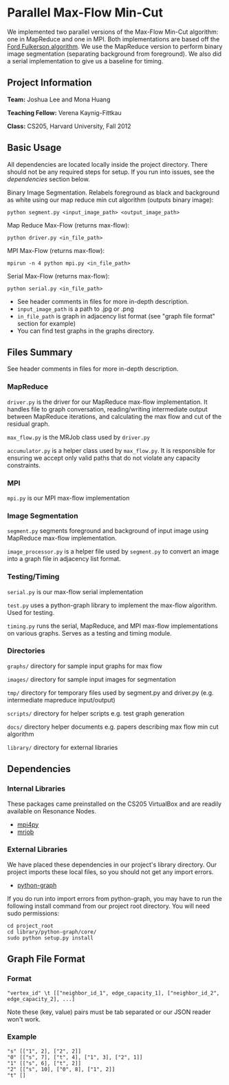 # Parallel Max-Flow Min-Cut

We implemented two parallel versions of the Max-Flow Min-Cut algorithm: one in MapReduce and one in MPI. Both implementations are based off the [Ford Fulkerson algorithm](http://en.wikipedia.org/wiki/Ford%E2%80%93Fulkerson_algorithm). We use the MapReduce version to perform binary image segmentation (separating background from foreground). We also did a serial implementation to give us a baseline for timing.

## Project Information 

**Team:** Joshua Lee and Mona Huang

**Teaching Fellow:** Verena Kaynig-Fittkau

**Class:** CS205, Harvard University, Fall 2012

## Basic Usage

All dependencies are located locally inside the project directory. There should not be any required steps for setup. If you run into issues, see the *dependencies* section below.

Binary Image Segmentation. Relabels foreground as black and background as white using our map reduce min cut algorithm (outputs binary image):

	python segment.py <input_image_path> <output_image_path>

Map Reduce Max-Flow (returns max-flow):

	python driver.py <in_file_path>

MPI Max-Flow (returns max-flow):

	mpirun -n 4 python mpi.py <in_file_path>

Serial Max-Flow (returns max-flow):
	
	python serial.py <in_file_path>

* See header comments in files for more in-depth description.
* `input_image_path` is a path to .jpg or .png
* `in_file_path` is graph in adjacency list format (see "graph file format" section for example)
* You can find test graphs in the graphs directory.

## Files Summary
See header comments in files for more in-depth description.

### MapReduce
`driver.py` is the driver for our MapReduce max-flow implementation. It handles file to graph conversation, reading/writing intermediate output between MapReduce iterations, and calculating the max flow and cut of the residual graph.

`max_flow.py` is the MRJob class used by `driver.py`

`accumulator.py` is a helper class used by `max_flow.py`. It is responsible for ensuring we accept only valid paths that do not violate any capacity constraints.

### MPI
`mpi.py` is our MPI max-flow implementation

### Image Segmentation
`segment.py` segments foreground and background of input image using MapReduce max-flow implementation.

`image_processor.py` is a helper file used by `segment.py` to convert an image into a graph file in adjacency list format.

### Testing/Timing

`serial.py` is our max-flow serial implementation

`test.py` uses a python-graph library to implement the max-flow algorithm. Used for testing. 

`timing.py` runs the serial, MapReduce, and MPI max-flow implementations on various graphs. Serves as a testing and timing module.

### Directories

`graphs/` directory for sample input graphs for max flow

`images/` directory for sample input images for segmentation

`tmp/` directory for temporary files used by segment.py and driver.py (e.g. intermediate mapreduce input/output)

`scripts/` directory for helper scripts e.g. test graph generation

`docs/` directory helper documents e.g. papers describing max flow min cut algorithm

`library/` directory for external libraries

## Dependencies

### Internal Libraries
These packages came preinstalled on the CS205 VirtualBox and are readily available on Resonance Nodes.

* [mpi4py](http://mpi4py.scipy.org/)
* [mrjob](http://packages.python.org/mrjob/)

### External Libraries
We have placed these dependencies in our project's library directory. Our project imports these local files, so you should not get any import errors.

* [python-graph](http://code.google.com/p/python-graph/)

If you do run into import errors from python-graph, you may have to run the following install command from our project root directory. You will need sudo permissions:

	cd project_root
	cd library/python-graph/core/
	sudo python setup.py install

## Graph File Format

### Format

	"vertex_id" \t [["neighbor_id_1", edge_capacity_1], ["neighbor_id_2", edge_capacity_2], ...]
	
Note these (key, value) pairs must be tab separated or our JSON reader won't work.

### Example

	"s"	[["1", 2], ["2", 2]]
	"0"	[["s", 7], ["t", 4], ["1", 3], ["2", 1]]
	"1"	[["s", 6], ["t", 2]]
	"2"	[["s", 10], ["0", 8], ["1", 2]]
	"t"	[]